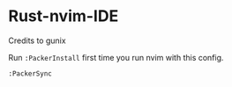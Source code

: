 # Rust-nvim-IDE
Credits to gunix

Run `:PackerInstall` first time you run nvim with this config.

`:PackerSync`
